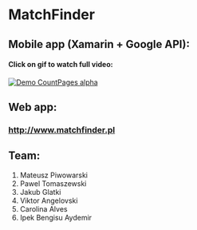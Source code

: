 # MatchFinder

## Mobile app (Xamarin + Google API):

#### Click on gif to watch full video:

[![Demo CountPages alpha](https://j.gifs.com/jZVzmR.gif)](https://youtu.be/YOxnhUZD_b4)

## Web app:
### http://www.matchfinder.pl

## Team:
1. Mateusz Piwowarski
2. Pawel Tomaszewski
3. Jakub Glatki
4. Viktor Angelovski
5. Carolina Alves
6. Ipek Bengisu Aydemir
